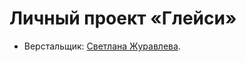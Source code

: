 # Личный проект «Глейси»

* Верстальщик: [Светлана Журавлева](https://up.htmlacademy.ru/htmlcss/14/user/42698).
